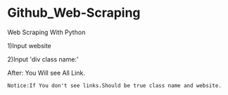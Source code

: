 # Github_Web-Scraping
Web Scraping With Python

1)Input website

2)Input 'div class name:'

After: You Will see All Link.
~~~~~~~~~~~~~~~~~~~~~~~~~~~~~~~~~~~~~~~~~~~~~~~~~~~~~~~~~~~~~~~~~~~~
Notice:If You don't see links.Should be true class name and website.
